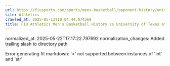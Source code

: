 ```yaml
---
url: https://fiusports.com/sports/mens-basketball/opponent-history/university-of-texas-at-el-paso/337/
site: Athletics
crawled_at: 2025-05-13T10:04:44.074569
title: FIU Athletics Men's Basketball History vs University of Texas at El Paso
---
```

normalized_at: 2025-05-22T17:17:22.797692
normalization_changes: Added trailing slash to directory path

Error generating fit markdown: '<' not supported between instances of 'int' and 'str'